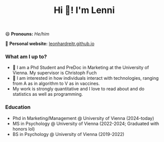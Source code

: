 <h1 align="center">Hi 👋! I'm Lenni </h1>

<br>

😄 **Pronouns:** *He/him* 

📝 **Personal website:** [leonhardreitr.github.io](https://leonhardreitr.github.io)


### What am I up to? 

- 🌱 I am a Phd Student and PreDoc in Marketing at the University of Vienna. My supervisor is Christoph Fuch                      
- 🔭 I am interested in how individuals interact with technologies, ranging from A as in algorithm to V as in vaccines.
- My work is strongly quantitative and I love to read about and do statistics as well as programming.  

### Education

- Phd in Marketing/Management @ University of Vienna (2024-today)
- MS in Psychology @ University of Vienna (2022-2024; Graduated with honors lol)
- BS in Psychology @ University of Vienna (2019-2022)


<!--
**leonhardreitr/leonhardreitr** is a ✨ _special_ ✨ repository because its `README.md` (this file) appears on your GitHub profile.

Here are some ideas to get you started:

- 🔭 I’m currently working on ...
- 🌱 I’m currently learning ...
- 👯 I’m looking to collaborate on ...
- 🤔 I’m looking for help with ...
- 💬 Ask me about ...
- 📫 How to reach me: ...
- 😄 Pronouns: ...
- ⚡ Fun fact: ...
-->
